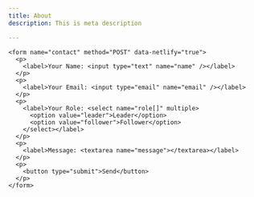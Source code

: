```yaml
---
title: About
description: This is meta description

---
```

    <form name="contact" method="POST" data-netlify="true">
      <p>
        <label>Your Name: <input type="text" name="name" /></label>   
      </p>
      <p>
        <label>Your Email: <input type="email" name="email" /></label>
      </p>
      <p>
        <label>Your Role: <select name="role[]" multiple>
          <option value="leader">Leader</option>
          <option value="follower">Follower</option>
        </select></label>
      </p>
      <p>
        <label>Message: <textarea name="message"></textarea></label>
      </p>
      <p>
        <button type="submit">Send</button>
      </p>
    </form>